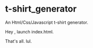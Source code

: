 # t-shirt_generator
An Html/Css/Javascript t-shirt generator.

Hey , launch index.html.

That's all. lul.
